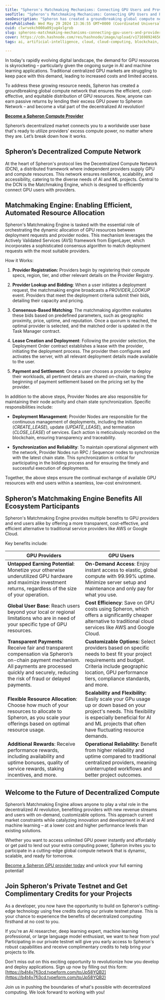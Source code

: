 ```yaml
---
title: "Spheron's Matchmaking Mechanisms: Connecting GPU Users and Providers"
seoTitle: "Spheron's Matchmaking Mechanisms: Connecting GPU Users and Providers"
seoDescription: "Spheron has created a groundbreaking global compute network that ensures the efficient, cost-effective, and equitable distribution of GPU resources. Now...."
datePublished: Wed May 29 2024 13:36:55 GMT+0000 (Coordinated Universal Time)
cuid: clwrvekch000a09jug4xlgrob
slug: spherons-matchmaking-mechanisms-connecting-gpu-users-and-providers
cover: https://cdn.hashnode.com/res/hashnode/image/upload/v1716989246566/6e78b795-aeb5-47c3-bbf5-75bcb9a62206.png
tags: ai, artificial-intelligence, cloud, cloud-computing, blockchain, web3, gpu, decentralization, spheron

---
```


In today's rapidly evolving digital landscape, the demand for GPU resources is skyrocketing – particularly given the ongoing surge in AI and machine learning applications. Traditional centralized GPU markets are struggling to keep pace with this demand, leading to increased costs and limited access.

To address these growing resource needs, Spheron has created a groundbreaking global compute network that ensures the efficient, cost-effective, and equitable distribution of GPU resources. Now, anyone can earn passive returns by lending their excess GPU power to Spheron Network – and become a vital part of the decentralized AI revolution!

[**Become a Spheron Compute Provider**](https://b4t4v7fj3cd.typeform.com/spheronnode?typeform-source=www.spheron.network)

Spheron’s decentralized market connects you to a worldwide user base that's ready to utilize providers’ excess compute power, no matter where they are. Let’s break down how it works.

## Spheron’s Decentralized Compute Network

At the heart of Spheron's protocol lies the Decentralized Compute Network (DCN), a distributed framework where independent providers supply GPU and compute resources. This network ensures resilience, scalability, and accessibility, catering to the diverse needs of AI and ML projects. Central to the DCN is the Matchmaking Engine, which is designed to efficiently connect GPU users with providers.

## Matchmaking Engine: Enabling Efficient, Automated Resource Allocation

Spheron's Matchmaking Engine is tasked with the essential role of orchestrating the dynamic allocation of GPU resources between deployment requests and provider nodes. This mechanism leverages the Actively Validated Services (AVS) framework from EigenLayer, which incorporates a sophisticated consensus algorithm to match deployment requests with the most suitable providers.

How it Works:

1. **Provider Registration:** Providers begin by registering their compute specs, region, tier, and other relevant details on the Provider Registry.
    
2. **Provider Lookup and Bidding**: When a user initiates a deployment request, the matchmaking engine broadcasts a *PROVIDER\_LOOKUP* event. Providers that meet the deployment criteria submit their bids, detailing their capacity and pricing.
    
3. **Consensus-Based Matching**: The matchmaking algorithm evaluates these bids based on predefined parameters, such as geographic proximity, price, uptime, and reputation. Once a quorum is reached, the optimal provider is selected, and the matched order is updated in the Task Manager contract.
    
4. **Lease Creation and Deployment**: Following the provider selection, the Deployment Order contract establishes a lease with the provider, initiating the deployment process. The provider then configures and activates the server, with all relevant deployment details made available to the user.
    
5. **Payment and Settlement**: Once a user chooses a provider to deploy their workloads, all pertinent details are shared on-chain, marking the beginning of payment settlement based on the pricing set by the provider.
    

In addition to the above steps, Provider Nodes are also responsible for maintaining their node activity and chain state synchronization. Specific responsibilities include:

* **Deployment Management**: Provider Nodes are responsible for the continuous management of deployments, including the initiation (*CREATE\_LEASE*), update (*UPDATE\_LEASE*), and termination (*CLOSE\_LEASE*) of services. Each action is meticulously recorded on the blockchain, ensuring transparency and traceability.
    
* **Synchronization and Reliability**: To maintain operational alignment with the network, Provider Nodes run RPC / Sequencer nodes to synchronize with the latest chain state. This synchronization is critical for participating in the bidding process and for ensuring the timely and successful execution of deployments.
    

Together, the above steps ensure the continual exchange of available GPU resources with end users within a seamless, low-cost environment.

## Spheron’s Matchmaking Engine Benefits All Ecosystem Participants

Spheron's Matchmaking Engine provides multiple benefits to GPU providers and end users alike by offering a more transparent, cost-effective, and efficient alternative to traditional service providers like AWS or Google Cloud.

Key benefits include:

| **GPU Providers** | **GPU Users** |
| --- | --- |
| **Untapped Earning Potential**: Monetize your otherwise underutilized GPU hardware and maximize investment returns, regardless of the size of your operation. | **On-Demand Access**: Enjoy instant access to elastic, global compute with 99.99% uptime. Minimize server setup and maintenance and only pay for what you use. |
| **Global User Base**: Reach users beyond your local or regional limitations who are in need of your specific type of GPU resources. | **Cost Efficiency**: Save on GPU costs using Spheron, which offers a significantly cheaper alternative to traditional cloud services like AWS and Google Cloud. |
| **Transparent Payments**: Receive fair and transparent compensation via Spheron’s on-chain payment mechanism. All payments are processed quickly and securely, reducing the risk of fraud or delayed payments. | **Customizable Options:** Select providers based on specific needs to best fit your project requirements and budget. Criteria include geographic location, GPU performance tiers, compliance standards, and more. |
| **Flexible Resource Allocation**: Choose how much of your resources to allocate to Spheron, as you scale your offerings based on optimal resource usage. | **Scalability and Flexibility:** Easily scale your GPu usage up or down based on your project's needs. This flexibility is especially beneficial for AI and ML projects that often have fluctuating resource demands. |
| **Additional Rewards**: Receive performance rewards, including availability and uptime bonuses, quality of service rewards, staking incentives, and more. | **Operational Reliability:** Benefit from higher reliability and uptime compared to traditional centralized providers, meaning uninterrupted workflows and better project outcomes. |

## Welcome to the Future of Decentralized Compute

Spheron’s Matchmaking Engine allows anyone to play a vital role in the decentralized AI revolution, benefiting providers with new revenue streams and users with on-demand, customizable options. This approach current market constraints while catalyzing innovation and development in AI and machine learning – at a lower cost and higher performance levels than existing solutions.

Whether you want to access unlimited GPU power instantly and affordably or get paid to lend out your extra computing power, Spheron invites you to participate in a cutting-edge global compute network that is dynamic, scalable, and ready for tomorrow.

[Become a Spheron GPU provider today](https://b4t4v7fj3cd.typeform.com/spheronnode?typeform-source=www.spheron.network) and unlock your full earning potential!

## Join Spheron's Private Testnet and Get Complimentary Credits for your Projects

As a developer, you now have the opportunity to build on Spheron's cutting-edge technology using free credits during our private testnet phase. This is your chance to experience the benefits of decentralized computing firsthand at no cost to you.

If you're an AI researcher, deep learning expert, machine learning professional, or large language model enthusiast, we want to hear from you! Participating in our private testnet will give you early access to Spheron's robust capabilities and receive complimentary credits to help bring your projects to life.

Don't miss out on this exciting opportunity to revolutionize how you develop and deploy applications. Sign up now by filling out this form: [https://b4t4v7fj3cd.typeform.com/to/Jp58YQB2](https://b4t4v7fj3cd.typeform.com/to/Jp58YQB2)

Join us in pushing the boundaries of what's possible with decentralized computing. We look forward to working with you!